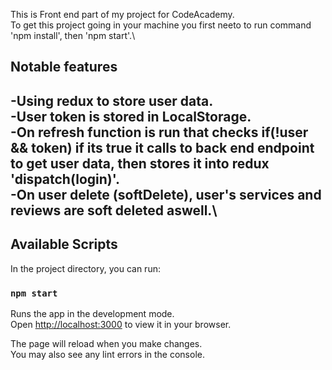 This is Front end part of my project for CodeAcademy.\
To get this project going in your machine you first neeto to run command 'npm install', then 'npm start'.\


## Notable features
-Using redux to store user data.\
-User token is stored in LocalStorage.\
-On refresh function is run that checks if(!user && token) if its true it calls to back end endpoint to get user data, then stores it into redux 'dispatch(login)'.\
-On user delete (softDelete), user's services and reviews are soft deleted aswell.\
-

## Available Scripts

In the project directory, you can run:

### `npm start`

Runs the app in the development mode.\
Open [http://localhost:3000](http://localhost:3000) to view it in your browser.

The page will reload when you make changes.\
You may also see any lint errors in the console.